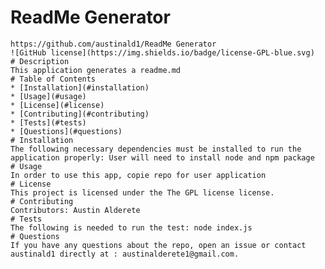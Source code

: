 # ReadMe Generator
    https://github.com/austinald1/ReadMe Generator
    ![GitHub license](https://img.shields.io/badge/license-GPL-blue.svg)
    # Description
    This application generates a readme.md
    # Table of Contents 
    * [Installation](#installation)
    * [Usage](#usage)
    * [License](#license)
    * [Contributing](#contributing)
    * [Tests](#tests)
    * [Questions](#questions)
    # Installation
    The following necessary dependencies must be installed to run the application properly: User will need to install node and npm package 
    # Usage
    In order to use this app, copie repo for user application
    # License
    This project is licensed under the The GPL license license. 
    # Contributing
    ​Contributors: Austin Alderete
    # Tests
    The following is needed to run the test: node index.js
    # Questions
    If you have any questions about the repo, open an issue or contact austinald1 directly at : austinalderete1@gmail.com.
  